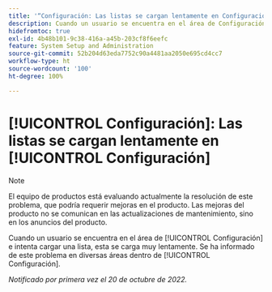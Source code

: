 ```yaml
---
title: '“Configuración: Las listas se cargan lentamente en Configuración”'
description: Cuando un usuario se encuentra en el área de Configuración e intenta cargar una lista, esta se carga muy lentamente. Se ha informado de este problema en diversas áreas dentro de Configuración.
hidefromtoc: true
exl-id: 4b48b101-9c38-416a-a45b-203cf8f6eefc
feature: System Setup and Administration
source-git-commit: 52b204d63eda7752c90a4481aa2050e695cd4cc7
workflow-type: ht
source-wordcount: '100'
ht-degree: 100%

---
```


# [!UICONTROL Configuración]: Las listas se cargan lentamente en [!UICONTROL Configuración]

<!--Converted to story-->

>[!NOTE]
>
>El equipo de productos está evaluando actualmente la resolución de este problema, que podría requerir mejoras en el producto. Las mejoras del producto no se comunican en las actualizaciones de mantenimiento, sino en los anuncios del producto.

Cuando un usuario se encuentra en el área de [!UICONTROL Configuración] e intenta cargar una lista, esta se carga muy lentamente. Se ha informado de este problema en diversas áreas dentro de [!UICONTROL Configuración].

_Notificado por primera vez el 20 de octubre de 2022._
